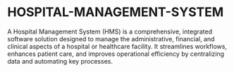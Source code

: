 # HOSPITAL-MANAGEMENT-SYSTEM
A Hospital Management System (HMS) is a comprehensive, integrated software solution designed to manage the administrative, financial, and clinical aspects of a hospital or healthcare facility. It streamlines workflows, enhances patient care, and improves operational efficiency by centralizing data and automating key processes.
